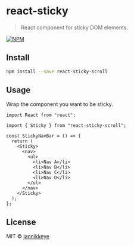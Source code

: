 # react-sticky

> React component for sticky DOM elements.

[![NPM](https://img.shields.io/npm/v/react-sticky-scroll.svg)](https://www.npmjs.com/package/react-sticky-scroll)

## Install

```bash
npm install --save react-sticky-scroll
```

## Usage

Wrap the component you want to be sticky.

```tsx
import React from "react";

import { Sticky } from "react-sticky-scroll";

const StickyNavBar = () => {
  return (
    <Sticky>
      <nav>
        <ul>
          <li>Nav A</li>
          <li>Nav B</li>
          <li>Nav C</li>
          <li>Nav D</li>
        </ul>
      </nav>
    </Sticky>
  );
};
```

## License

MIT © [jannikkeye](https://github.com/jannikkeye)
